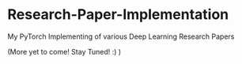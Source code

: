 # Research-Paper-Implementation
My PyTorch Implementing of various Deep Learning Research Papers

(More yet to come! Stay Tuned! :) )
